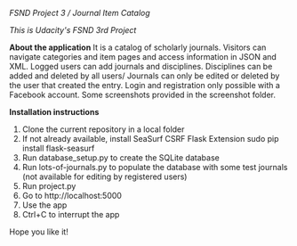 *FSND Project 3 / Journal Item Catalog*

*This is Udacity's FSND 3rd Project*

**About the application**
It is a catalog of scholarly journals.
Visitors can navigate categories and item pages and access information in JSON and XML.
Logged users can add journals and disciplines. 
Disciplines can be added and deleted by all users/
Journals can only be edited or deleted by the user that created the entry.
Login and registration only possible with a Facebook account.
Some screenshots provided in the screenshot folder.

**Installation instructions**

1. Clone the current repository in a local folder
2. If not already available, install SeaSurf CSRF Flask Extension
   sudo pip install flask-seasurf
3. Run database_setup.py to create the SQLite database
4. Run lots-of-journals.py to populate the database with some test journals (not available for editing by registered users)
5. Run project.py
6. Go to http://localhost:5000
7. Use the app
8. Ctrl+C to interrupt the app

Hope you like it!
